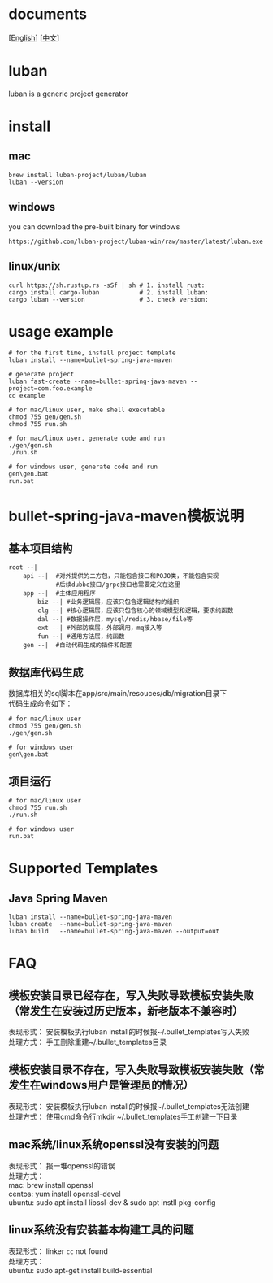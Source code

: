 # documents
[[English](https://luban-project.github.io "English Homepage")]
[[中文](https://luban-project.github.io/index-CN.html "中文首页")]

# luban
luban is a generic project generator

# install
## mac
```  
brew install luban-project/luban/luban
luban --version
```
## windows
you can download the pre-built binary for windows
```  
https://github.com/luban-project/luban-win/raw/master/latest/luban.exe
```

## linux/unix
```  
curl https://sh.rustup.rs -sSf | sh # 1. install rust: 
cargo install cargo-luban           # 2. install luban: 
cargo luban --version               # 3. check version: 
```

# usage example
```  
# for the first time, install project template
luban install --name=bullet-spring-java-maven 

# generate project
luban fast-create --name=bullet-spring-java-maven --project=com.foo.example
cd example

# for mac/linux user, make shell executable
chmod 755 gen/gen.sh
chmod 755 run.sh

# for mac/linux user, generate code and run
./gen/gen.sh 
./run.sh

# for windows user, generate code and run
gen\gen.bat
run.bat
```

# bullet-spring-java-maven模板说明

## 基本项目结构
```text
root --|
    api --|  #对外提供的二方包，只能包含接口和POJO类，不能包含实现
             #后续dubbo接口/grpc接口也需要定义在这里
    app --|  #主体应用程序
        biz --| #业务逻辑层，应该只包含逻辑结构的组织
        clg --| #核心逻辑层，应该只包含核心的领域模型和逻辑，要求纯函数
        dal --| #数据操作层，mysql/redis/hbase/file等
        ext --| #外部防腐层，外部调用，mq接入等
        fun --| #通用方法层，纯函数
    gen --|  #自动代码生成的插件和配置
```

## 数据库代码生成
数据库相关的sql脚本在app/src/main/resouces/db/migration目录下  
代码生成命令如下：
```
# for mac/linux user
chmod 755 gen/gen.sh
./gen/gen.sh

# for windows user
gen\gen.bat
```

## 项目运行
```
# for mac/linux user
chmod 755 run.sh
./run.sh

# for windows user
run.bat
```


# Supported Templates
## Java Spring Maven
```text
luban install --name=bullet-spring-java-maven
luban create  --name=bullet-spring-java-maven
luban build   --name=bullet-spring-java-maven --output=out
```

# FAQ
## 模板安装目录已经存在，写入失败导致模板安装失败（常发生在安装过历史版本，新老版本不兼容时）
表现形式： 安装模板执行luban install的时候报~/.bullet_templates写入失败  
处理方式： 手工删除重建~/.bullet_templates目录

## 模板安装目录不存在，写入失败导致模板安装失败（常发生在windows用户是管理员的情况）
表现形式： 安装模板执行luban install的时候报~/.bullet_templates无法创建  
处理方式： 使用cmd命令行mkdir ~/.bullet_templates手工创建一下目录  

## mac系统/linux系统openssl没有安装的问题
表现形式： 报一堆openssl的错误  
处理方式：  
mac: brew install openssl  
centos: yum install openssl-devel  
ubuntu: sudo apt install libssl-dev & sudo apt instll pkg-config  

## linux系统没有安装基本构建工具的问题
表现形式： linker `cc` not found  
处理方式：  
ubuntu: sudo apt-get install build-essential
